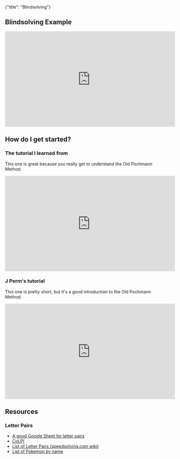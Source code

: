 {"title": "Blindsolving"}
## Blindsolving Example

<iframe width="560" height="315" src="https://www.youtube-nocookie.com/embed/jc-PwA5WzQI" title="YouTube video player" frameborder="0" allow="accelerometer; autoplay; clipboard-write; encrypted-media; gyroscope; picture-in-picture" allowfullscreen></iframe>

## How do I get started?

### The tutorial I learned from

This one is great because you really get to understand the Old Pochmann Method.

<iframe width="560" height="315" src="https://www.youtube-nocookie.com/embed/cRaf-dvamTE" title="YouTube video player" frameborder="0" allow="accelerometer; autoplay; clipboard-write; encrypted-media; gyroscope; picture-in-picture" allowfullscreen></iframe>

### J Perm's tutorial

This one is pretty short, but it's a good introduction to the Old Pochmann Method.

<iframe width="560" height="315" src="https://www.youtube-nocookie.com/embed/ZZ41gWvltT8" title="YouTube video player" frameborder="0" allow="accelerometer; autoplay; clipboard-write; encrypted-media; gyroscope; picture-in-picture" allowfullscreen></iframe>

## Resources

### Letter Pairs

- [A good Google Sheet for letter pairs](https://docs.google.com/spreadsheets/d/1Fi4xgUz5b23UXMlHq7Tt5C8Ak8-U3XdbeQ9Anw68BQc/edit#gid=1693629958)
- [CoLPI](https://bestsiteever.ru/colpi/)
- [List of Letter Pairs (speedsolving.com wiki)](https://www.speedsolving.com/wiki/index.php/List_of_letter_pairs)
- [List of Pokemon by name](https://bulbapedia.bulbagarden.net/wiki/List_of_Pok%C3%A9mon_by_name)
